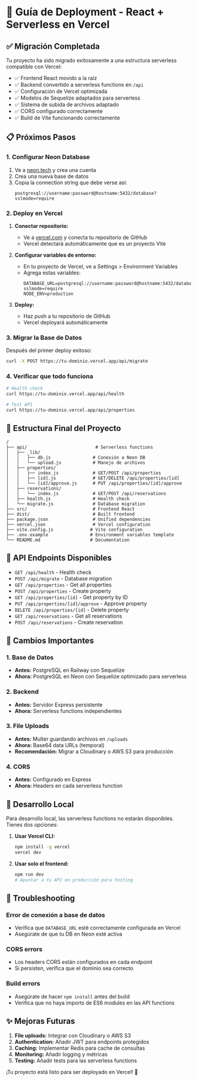 # 🚀 Guía de Deployment - React + Serverless en Vercel

## ✅ Migración Completada

Tu proyecto ha sido migrado exitosamente a una estructura serverless compatible con Vercel:

- ✅ Frontend React movido a la raíz
- ✅ Backend convertido a serverless functions en `/api`
- ✅ Configuración de Vercel optimizada
- ✅ Modelos de Sequelize adaptados para serverless
- ✅ Sistema de subida de archivos adaptado
- ✅ CORS configurado correctamente
- ✅ Build de Vite funcionando correctamente

## 📋 Próximos Pasos

### 1. Configurar Neon Database

1. Ve a [neon.tech](https://neon.tech) y crea una cuenta
2. Crea una nueva base de datos
3. Copia la connection string que debe verse así:
   ```
   postgresql://username:password@hostname:5432/database?sslmode=require
   ```

### 2. Deploy en Vercel

1. **Conectar repositorio:**
   - Ve a [vercel.com](https://vercel.com) y conecta tu repositorio de GitHub
   - Vercel detectará automáticamente que es un proyecto Vite

2. **Configurar variables de entorno:**
   - En tu proyecto de Vercel, ve a Settings > Environment Variables
   - Agrega estas variables:
     ```
     DATABASE_URL=postgresql://username:password@hostname:5432/database?sslmode=require
     NODE_ENV=production
     ```

3. **Deploy:**
   - Haz push a tu repositorio de GitHub
   - Vercel deployará automáticamente

### 3. Migrar la Base de Datos

Después del primer deploy exitoso:

```bash
curl -X POST https://tu-dominio.vercel.app/api/migrate
```

### 4. Verificar que todo funciona

```bash
# Health check
curl https://tu-dominio.vercel.app/api/health

# Test API
curl https://tu-dominio.vercel.app/api/properties
```

## 🔧 Estructura Final del Proyecto

```
/
├── api/                          # Serverless functions
│   ├── _lib/
│   │   ├── db.js                # Conexión a Neon DB
│   │   └── upload.js            # Manejo de archivos
│   ├── properties/
│   │   ├── index.js             # GET/POST /api/properties
│   │   ├── [id].js              # GET/DELETE /api/properties/[id]
│   │   └── [id]/approve.js      # PUT /api/properties/[id]/approve
│   ├── reservations/
│   │   └── index.js             # GET/POST /api/reservations
│   ├── health.js                # Health check
│   └── migrate.js               # Database migration
├── src/                         # Frontend React
├── dist/                        # Built frontend
├── package.json                 # Unified dependencies
├── vercel.json                  # Vercel configuration
├── vite.config.js              # Vite configuration
├── .env.example                # Environment variables template
└── README.md                   # Documentation
```

## 🔌 API Endpoints Disponibles

- `GET /api/health` - Health check
- `POST /api/migrate` - Database migration
- `GET /api/properties` - Get all properties
- `POST /api/properties` - Create property
- `GET /api/properties/[id]` - Get property by ID
- `PUT /api/properties/[id]/approve` - Approve property
- `DELETE /api/properties/[id]` - Delete property
- `GET /api/reservations` - Get all reservations
- `POST /api/reservations` - Create reservation

## 📝 Cambios Importantes

### 1. Base de Datos
- **Antes:** PostgreSQL en Railway con Sequelize
- **Ahora:** PostgreSQL en Neon con Sequelize optimizado para serverless

### 2. Backend
- **Antes:** Servidor Express persistente
- **Ahora:** Serverless functions independientes

### 3. File Uploads
- **Antes:** Multer guardando archivos en `/uploads`
- **Ahora:** Base64 data URLs (temporal)
- **Recomendación:** Migrar a Cloudinary o AWS S3 para producción

### 4. CORS
- **Antes:** Configurado en Express
- **Ahora:** Headers en cada serverless function

## 🔧 Desarrollo Local

Para desarrollo local, las serverless functions no estarán disponibles. Tienes dos opciones:

1. **Usar Vercel CLI:**
   ```bash
   npm install -g vercel
   vercel dev
   ```

2. **Usar solo el frontend:**
   ```bash
   npm run dev
   # Apuntar a tu API en producción para testing
   ```

## 🚨 Troubleshooting

### Error de conexión a base de datos
- Verifica que `DATABASE_URL` esté correctamente configurada en Vercel
- Asegúrate de que tu DB en Neon esté activa

### CORS errors
- Los headers CORS están configurados en cada endpoint
- Si persisten, verifica que el dominio sea correcto

### Build errors
- Asegúrate de hacer `npm install` antes del build
- Verifica que no haya imports de ES6 modules en las API functions

## ✨ Mejoras Futuras

1. **File uploads:** Integrar con Cloudinary o AWS S3
2. **Authentication:** Añadir JWT para endpoints protegidos
3. **Caching:** Implementar Redis para cache de consultas
4. **Monitoring:** Añadir logging y métricas
5. **Testing:** Añadir tests para las serverless functions

¡Tu proyecto está listo para ser deployado en Vercel! 🎉